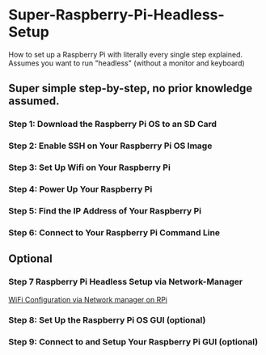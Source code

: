 # Super-Raspberry-Pi-Headless-Setup
How to set up a Raspberry Pi with literally every single step explained. Assumes you want to run "headless" (without a monitor and keyboard)

## Super simple step-by-step, no prior knowledge assumed.

### Step 1: Download the Raspberry Pi OS to an SD Card

### Step 2: Enable SSH on Your Raspberry Pi OS Image

### Step 3: Set Up Wifi on Your Raspberry Pi

### Step 4: Power Up Your Raspberry Pi

### Step 5: Find the IP Address of Your Raspberry Pi

### Step 6: Connect to Your Raspberry Pi Command Line


## Optional

### Step 7 Raspberry Pi Headless Setup via Network-Manager
[WiFi Configuration via Network manager on RPi](https://github.com/sraodev/Raspberry-Pi-Headless-Setup-via-Network-Manager)

### Step 8: Set Up the Raspberry Pi OS GUI (optional)

### Step 9: Connect to and Setup Your Raspberry Pi GUI (optional)
